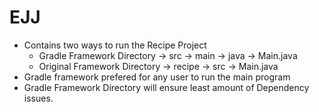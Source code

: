 # EJJ

* Contains two ways to run the Recipe Project 
  * Gradle Framework Directory -> src -> main -> java -> Main.java
  * Original Framework Directory -> recipe -> src -> Main.java
* Gradle framework prefered for any user to run the main program
* Gradle Framework Directory will ensure least amount of Dependency issues. 
